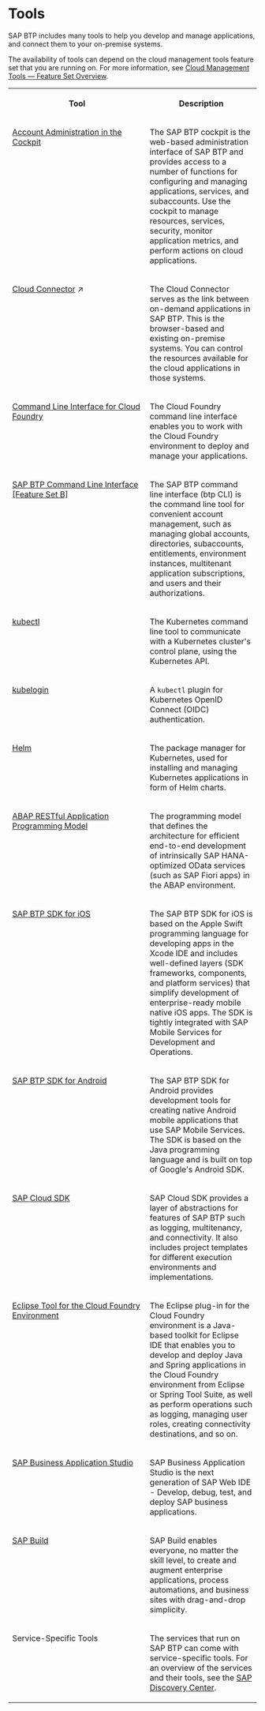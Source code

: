 <!-- loioabcae5b568c94e5391a74d15f5db9213 -->

# Tools

SAP BTP includes many tools to help you develop and manage applications, and connect them to your on-premise systems.

The availability of tools can depend on the cloud management tools feature set that you are running on. For more information, see [Cloud Management Tools — Feature Set Overview](cloud-management-tools-feature-set-overview-caf4e4e.md).


<table>
<tr>
<th valign="top">

Tool

</th>
<th valign="top">

Description

</th>
</tr>
<tr>
<td valign="top">

[Account Administration in the Cockpit](../50-administration-and-ops/account-administration-in-the-cockpit-8061ecc.md)

</td>
<td valign="top">

The SAP BTP cockpit is the web-based administration interface of SAP BTP and provides access to a number of functions for configuring and managing applications, services, and subaccounts. Use the cockpit to manage resources, services, security, monitor application metrics, and perform actions on cloud applications.

</td>
</tr>
<tr>
<td valign="top">

[Cloud Connector](https://help.sap.com/viewer/cca91383641e40ffbe03bdc78f00f681/Cloud/en-US/e6c7616abb5710148cfcf3e75d96d596.html "Learn more about the Cloud Connector: features, scenarios and setup.") :arrow_upper_right:

</td>
<td valign="top">

The Cloud Connector serves as the link between on-demand applications in SAP BTP. This is the browser-based and existing on-premise systems. You can control the resources available for the cloud applications in those systems.

</td>
</tr>
<tr>
<td valign="top">

[Command Line Interface for Cloud Foundry](../50-administration-and-ops/working-with-the-cloud-foundry-command-line-interface-2f1d4ab.md)

</td>
<td valign="top">

The Cloud Foundry command line interface enables you to work with the Cloud Foundry environment to deploy and manage your applications.

</td>
</tr>
<tr>
<td valign="top">

[SAP BTP Command Line Interface \[Feature Set B\]](../50-administration-and-ops/account-administration-using-the-sap-btp-command-line-interface-btp-cli-7c6df2d.md)

</td>
<td valign="top">

The SAP BTP command line interface \(btp CLI\) is the command line tool for convenient account management, such as managing global accounts, directories, subaccounts, entitlements, environment instances, multitenant application subscriptions, and users and their authorizations.

</td>
</tr>
<tr>
<td valign="top">

[kubectl](https://kubernetes.io/docs/reference/kubectl/)

</td>
<td valign="top">

The Kubernetes command line tool to communicate with a Kubernetes cluster's control plane, using the Kubernetes API.

</td>
</tr>
<tr>
<td valign="top">

[kubelogin](https://github.com/int128/kubelogin)

</td>
<td valign="top">

A `kubectl` plugin for Kubernetes OpenID Connect \(OIDC\) authentication.

</td>
</tr>
<tr>
<td valign="top">

[Helm](https://helm.sh/)

</td>
<td valign="top">

The package manager for Kubernetes, used for installing and managing Kubernetes applications in form of Helm charts.

</td>
</tr>
<tr>
<td valign="top">

[ABAP RESTful Application Programming Model](https://help.sap.com/viewer/923180ddb98240829d935862025004d6/Cloud/en-US/289477a81eec4d4e84c0302fb6835035.html)

</td>
<td valign="top">

The programming model that defines the architecture for efficient end-to-end development of intrinsically SAP HANA-optimized OData services \(such as SAP Fiori apps\) in the ABAP environment.

</td>
</tr>
<tr>
<td valign="top">

[SAP BTP SDK for iOS](https://help.sap.com/viewer/product/SAP_CLOUD_PLATFORM_SDK_FOR_IOS/Latest/en-US)

</td>
<td valign="top">

The SAP BTP SDK for iOS is based on the Apple Swift programming language for developing apps in the Xcode IDE and includes well-defined layers \(SDK frameworks, components, and platform services\) that simplify development of enterprise-ready mobile native iOS apps. The SDK is tightly integrated with SAP Mobile Services for Development and Operations.

</td>
</tr>
<tr>
<td valign="top">

[SAP BTP SDK for Android](https://help.sap.com/viewer/product/SAP_CLOUD_PLATFORM_SDK_FOR_ANDROID/Latest/en-US)

</td>
<td valign="top">

The SAP BTP SDK for Android provides development tools for creating native Android mobile applications that use SAP Mobile Services. The SDK is based on the Java programming language and is built on top of Google's Android SDK.

</td>
</tr>
<tr>
<td valign="top">

[SAP Cloud SDK](https://help.sap.com/viewer/p/SAP_CLOUD_SDK)

</td>
<td valign="top">

SAP Cloud SDK provides a layer of abstractions for features of SAP BTP such as logging, multitenancy, and connectivity. It also includes project templates for different execution environments and implementations.

</td>
</tr>
<tr>
<td valign="top">

[Eclipse Tool for the Cloud Foundry Environment](https://www.eclipse.org/cft/documentation/projectPageLink/CFTProjectPagedocumentation.html)

</td>
<td valign="top">

The Eclipse plug-in for the Cloud Foundry environment is a Java-based toolkit for Eclipse IDE that enables you to develop and deploy Java and Spring applications in the Cloud Foundry environment from Eclipse or Spring Tool Suite, as well as perform operations such as logging, managing user roles, creating connectivity destinations, and so on.

</td>
</tr>
<tr>
<td valign="top">

[SAP Business Application Studio](https://help.sap.com/viewer/product/SAP%20Business%20Application%20Studio/Cloud/en-US)

</td>
<td valign="top">

SAP Business Application Studio is the next generation of SAP Web IDE - Develop, debug, test, and deploy SAP business applications.

</td>
</tr>
<tr>
<td valign="top">

[SAP Build](https://help.sap.com/docs/SAP_BUILD)

</td>
<td valign="top">

SAP Build enables everyone, no matter the skill level, to create and augment enterprise applications, process automations, and business sites with drag-and-drop simplicity.

</td>
</tr>
<tr>
<td valign="top">

Service-Specific Tools

</td>
<td valign="top">

The services that run on SAP BTP can come with service-specific tools. For an overview of the services and their tools, see the [SAP Discovery Center](https://www.discovery-center.cloud.sap/protected/index.html#/serviceCatalog).

</td>
</tr>
</table>

